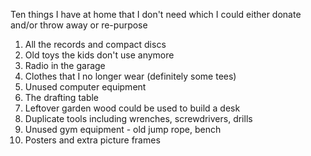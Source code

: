 Ten things I have at home that I don't need which I could either donate and/or throw away or re-purpose

1. All the records and compact discs
1. Old toys the kids don't use anymore
1. Radio in the garage
1. Clothes that I no longer wear (definitely some tees)
1. Unused computer equipment
1. The drafting table
1. Leftover garden wood could be used to build a desk
1. Duplicate tools including wrenches, screwdrivers, drills
1. Unused gym equipment - old jump rope, bench
1. Posters and extra picture frames
